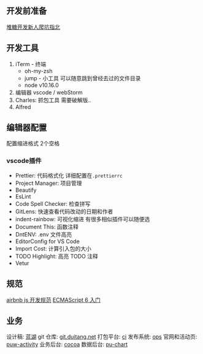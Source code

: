 ## 开发前准备

[堆糖开发新人爬坑指北](https://wiki.duitang.net/pages/viewpage.action?pageId=6899574)

## 开发工具

1. iTerm - 终端
   - oh-my-zsh
   - jump - 小工具 可以随意跳到曾经去过的文件目录
   - node v10.16.0
2. 编辑器 vscode / webStorm
3. Charles: 抓包工具 需要破解版..
4. Alfred

## 编辑器配置

配置缩进格式 2个空格

### vscode插件

- Prettier: 代码格式化 详细配置在`.prettierrc`
- Project Manager: 项目管理
- Beautify
- EsLint
- Code Spell Checker: 检查拼写
- GitLens: 快速查看代码改动的日期和作者
- indent-rainbow: 可视化缩进 有很多相似插件可以随便选
- Document This: 函数注释
- DntENV: .env 文件高亮
- EditorConfig for VS Code
- Import Cost: 计算引入包的大小
- TODO Highlight: 高亮 TODO 注释
- Vetur

## 规范

[airbnb js 开发规范](https://github.com/airbnb/javascript)
[ECMAScript 6 入门](http://es6.ruanyifeng.com/)

## 业务

设计稿: [蓝湖](https://lanhuapp.com/web/#/item)
git 仓库: [git.duitang.net](https://git.duitang.net/projects)
打包平台: [ci](http://ci-new.duitang.net/)
发布系统: [ops](http://ops.duitang.net/)
官网和活动页: [puw-activity](http://www.picku.com.cn)
业务后台: [cocoa](https://cocoa.picku.com.cn)
数据后台: [pu-chart](http://c.duitang.net/)
